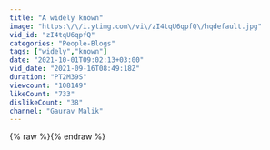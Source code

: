 ```yaml
---
title: "A widely known"
image: "https:\/\/i.ytimg.com\/vi\/zI4tqU6qpfQ\/hqdefault.jpg"
vid_id: "zI4tqU6qpfQ"
categories: "People-Blogs"
tags: ["widely","known"]
date: "2021-10-01T09:02:13+03:00"
vid_date: "2021-09-16T08:49:18Z"
duration: "PT2M39S"
viewcount: "108149"
likeCount: "733"
dislikeCount: "38"
channel: "Gaurav Malik"
---
```

{% raw %}{% endraw %}
